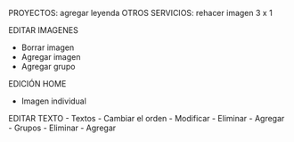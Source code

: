 PROYECTOS: agregar leyenda
OTROS SERVICIOS: rehacer imagen 3 x 1

EDITAR IMAGENES
- Borrar imagen
- Agregar imagen
- Agregar grupo

EDICIÓN HOME
- Imagen individual

EDITAR TEXTO
	- Textos
		- Cambiar el orden
		- Modificar
		- Eliminar
		- Agregar
	- Grupos
		- Eliminar
		- Agregar
